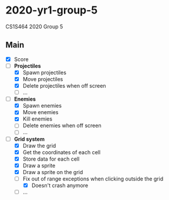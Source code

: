 # 2020-yr1-group-5
CS1S464 2020 Group 5

## Main
- [x] Score
- [ ]  **Projectiles**
    - [x] Spawn projectiles
    - [x] Move projectiles
    - [x] Delete projectiles when off screen
    - [ ] ...
- [ ] **Enemies**
    - [x] Spawn enemies
    - [x] Move enemies
    - [x] Kill enemies
    - [ ] Delete enemies when off screen
    - [ ] ...
- [ ] **Grid system**
    - [x] Draw the grid
    - [x] Get the coordinates of each cell
    - [x] Store data for each cell
    - [x] Draw a sprite
    - [x] Draw a sprite on the grid
    - [ ] Fix out of range exceptions when clicking outside the grid
      - [x] Doesn't crash anymore
    - [ ] ...